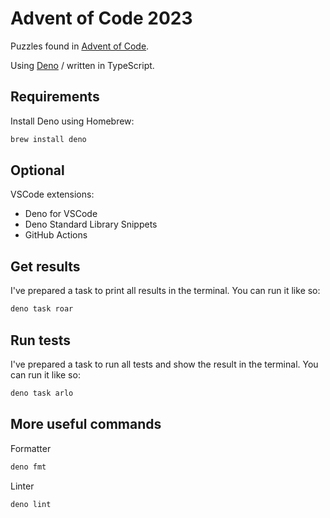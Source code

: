 # Advent of Code 2023

Puzzles found in [Advent of Code](https://adventofcode.com/2023).

Using [Deno](https://deno.com/) / written in TypeScript.

## Requirements

Install Deno using Homebrew:

```bash
brew install deno
```

## Optional

VSCode extensions:

- Deno for VSCode
- Deno Standard Library Snippets
- GitHub Actions

## Get results

I've prepared a task to print all results in the terminal. You can run it like
so:

```bash
deno task roar
```

## Run tests

I've prepared a task to run all tests and show the result in the terminal. You
can run it like so:

```bash
deno task arlo
```

## More useful commands

Formatter

```bash
deno fmt
```

Linter

```bash
deno lint
```
